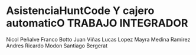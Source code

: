 # AsistenciaHuntCode  Y cajero automaticO TRABAJO INTEGRADOR

Nicol Peñalve
Franco Botto
Juan Viñas
Lucas Lopez
Mayra Medina
Ramirez Andres
Ricardo Modon
Santiago Bergerat
